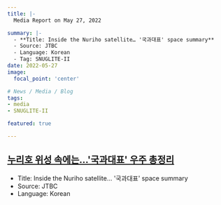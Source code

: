 ```yaml
---
title: |-
  Media Report on May 27, 2022

summary: |-
  - **Title: Inside the Nuriho satellite… '국과대표' space summary**
  - Source: JTBC
  - Language: Korean
  - Tag: SNUGLITE-II
date: 2022-05-27
image:
  focal_point: 'center'

# News / Media / Blog
tags: 
- media
- SNUGLITE-II

featured: true

---
```


## [누리호 위성 속에는…'국과대표' 우주 총정리](https://news.jtbc.co.kr/article/article.aspx?news_id=NB12060503)
- Title: Inside the Nuriho satellite… '국과대표' space summary
- Source: JTBC
- Language: Korean